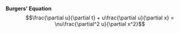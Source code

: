 **Burgers' Equation**
$$\frac{\partial u}{\partial t} + u\frac{\partial u}{\partial x} = \nu\frac{\partial^2 u}{\partial x^2}$$
